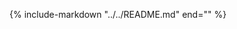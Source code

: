 <!-- markdownlint-disable MD041 MD053 -->
{%
    include-markdown  "../../README.md"
    end="<!--absolute-links-->"
%}

[node-api]: node-api/README.md
[python-api]: python-api/README.md

